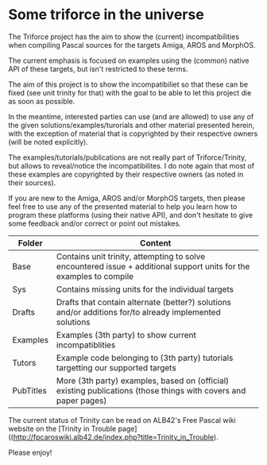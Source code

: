 Some triforce in the universe
=============================

The Triforce project has the aim to show the (current) incompatibilities when compiling Pascal sources for the targets Amiga, AROS and MorphOS.

The current emphasis is focused on examples using the (common) native API of these targets, but isn't restricted to these terms.

The aim of this project is to show the incompatibiliet so that these can be fixed (see unit trinity for that) with the goal to be able to let this project die as soon as possible.

In the meantime, interested parties can use (and are allowed) to use any of the given solutions/examples/turorials and other material presented herein, with the exception of material that is copyrighted by their respective owners (will be noted explicitly).

The examples/tutorials/publications are not really part of Triforce/Trinity, but allows to reveal/notice the incompatibilites. I do note again that most of these examples are copyrighted by their respective owners (as noted in their sources).

If you are new to the Amiga, AROS and/or MorphOS targets, then please feel free to use any of the presented material to help you learn how to program these platforms (using their native API), and don't hesitate to give some feedback and/or correct or point out mistakes.

| Folder           | Content                                                                                                             |
| ---------------- | ------------------------------------------------------------------------------------------------------------------- |
| Base             | Contains unit trinity, attempting to solve encountered issue + additional support units for the examples to compile |
| Sys              | Contains missing units for the individual targets                                                                   |
| Drafts           | Drafts that contain alternate (better?) solutions and/or additions for/to already implemented solutions             |
| Examples         | Examples (3th party) to show current incompatiblities                                                               |
| Tutors           | Example code belonging to (3th party) tutorials targetting our supported targets                                    |
| PubTitles        | More (3th party) examples, based on (official) existing publications (those things with covers and paper pages)     |

The current status of Trinity can be read on ALB42's Free Pascal wiki website on the [Trinity in Trouble page]((http://fpcaroswiki.alb42.de/index.php?title=Trinity_in_Trouble).

Please enjoy!